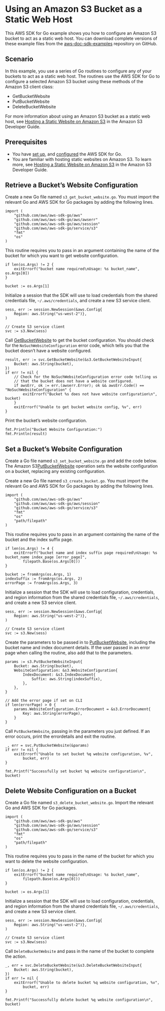# Using an Amazon S3 Bucket as a Static Web Host<a name="s3-example-static-web-host"></a>

This AWS SDK for Go example shows you how to configure an Amazon S3 bucket to act as a static web host\. You can download complete versions of these example files from the [aws\-doc\-sdk\-examples](https://github.com/awsdocs/aws-doc-sdk-examples/tree/master/go/example_code/s3) repository on GitHub\.

## Scenario<a name="s3-website-scenario"></a>

In this example, you use a series of Go routines to configure any of your buckets to act as a static web host\. The routines use the AWS SDK for Go to configure a selected Amazon S3 bucket using these methods of the Amazon S3 client class:
+ GetBucketWebsite
+ PutBucketWebsite
+ DeleteBucketWebsite

For more information about using an Amazon S3 bucket as a static web host, see [Hosting a Static Website on Amazon S3](https://docs.aws.amazon.com/AmazonS3/latest/dev/WebsiteHosting.html) in the Amazon S3 Developer Guide\.

## Prerequisites<a name="s3-website-prerequisites"></a>
+ You have [set up](setting-up.md), and [configured](configuring-sdk.md) the AWS SDK for Go\.
+ You are familiar with hosting static websites on Amazon S3\. To learn more, see [Hosting a Static Website on Amazon S3](https://docs.aws.amazon.com/AmazonS3/latest/dev/WebsiteHosting.html) in the Amazon S3 Developer Guide\.

## Retrieve a Bucket’s Website Configuration<a name="s3-example-retrieve-config"></a>

Create a new Go file named `s3_get_bucket_website.go`\. You must import the relevant Go and AWS SDK for Go packages by adding the following lines\.

```
import (
    "github.com/aws/aws-sdk-go/aws"
    "github.com/aws/aws-sdk-go/aws/awserr"
    "github.com/aws/aws-sdk-go/aws/session"
    "github.com/aws/aws-sdk-go/service/s3"
    "fmt"
    "os"
)
```

This routine requires you to pass in an argument containing the name of the bucket for which you want to get website configuration\.

```
if len(os.Args) != 2 {
    exitErrorf("bucket name required\nUsage: %s bucket_name", os.Args[0])
}

bucket := os.Args[1]
```

Initialize a session that the SDK will use to load credentials from the shared credentials file, `~/.aws/credentials`, and create a new S3 service client\.

```
sess, err := session.NewSession(&aws.Config{
    Region: aws.String("us-west-2")},
)

// Create S3 service client
svc := s3.New(sess)
```

Call [GetBucketWebsite](https://docs.aws.amazon.com/sdk-for-go/api/service/s3/#S3.GetBucketWebsite) to get the bucket configuration\. You should check for the `NoSuchWebsiteConfiguration` error code, which tells you that the bucket doesn’t have a website configured\.

```
result, err := svc.GetBucketWebsite(&s3.GetBucketWebsiteInput{
    Bucket: aws.String(bucket),
})
if err != nil {
    // Check for the NoSuchWebsiteConfiguration error code telling us
    // that the bucket does not have a website configured.
    if awsErr, ok := err.(awserr.Error); ok && awsErr.Code() == "NoSuchWebsiteConfiguration" {
        exitErrorf("Bucket %s does not have website configuration\n", bucket)
    }
    exitErrorf("Unable to get bucket website config, %v", err)
}
```

Print the bucket’s website configuration\.

```
fmt.Println("Bucket Website Configuration:")
fmt.Println(result)
```

## Set a Bucket’s Website Configuration<a name="s3-example-set-bucket-website"></a>

Create a Go file named `s3_set_bucket_website.go` and add the code below\. The Amazon S3[PutBucketWebsite](https://docs.aws.amazon.com/sdk-for-go/api/service/s3/#S3.PutBucketWebsite) operation sets the website configuration on a bucket, replacing any existing configuration\.

Create a new Go file named `s3_create_bucket.go`\. You must import the relevant Go and AWS SDK for Go packages by adding the following lines\.

```
import (
    "github.com/aws/aws-sdk-go/aws"
    "github.com/aws/aws-sdk-go/aws/session"
    "github.com/aws/aws-sdk-go/service/s3"
    "fmt"
    "os"
    "path/filepath"
)
```

This routine requires you to pass in an argument containing the name of the bucket and the index suffix page\.

```
if len(os.Args) != 4 {
    exitErrorf("bucket name and index suffix page required\nUsage: %s bucket_name index_page [error_page]",
        filepath.Base(os.Args[0]))
}

bucket := fromArgs(os.Args, 1)
indexSuffix := fromArgs(os.Args, 2)
errorPage := fromArgs(os.Args, 3)
```

Initialize a session that the SDK will use to load configuration, credentials, and region information from the shared credentials file, `~/.aws/credentials`, and create a new S3 service client\.

```
sess, err := session.NewSession(&aws.Config{
    Region: aws.String("us-west-2")},
)

// Create S3 service client
svc := s3.New(sess)
```

Create the parameters to be passed in to [PutBucketWebsite](https://docs.aws.amazon.com/sdk-for-go/api/service/s3/#S3.PutBucketWebsite), including the bucket name and index document details\. If the user passed in an error page when calling the routine, also add that to the parameters\.

```
params := s3.PutBucketWebsiteInput{
    Bucket: aws.String(bucket),
    WebsiteConfiguration: &s3.WebsiteConfiguration{
        IndexDocument: &s3.IndexDocument{
            Suffix: aws.String(indexSuffix),
        },
    },
}

// Add the error page if set on CLI
if len(errorPage) > 0 {
    params.WebsiteConfiguration.ErrorDocument = &s3.ErrorDocument{
        Key: aws.String(errorPage),
    }
}
```

Call `PutBucketWebsite`, passing in the parameters you just defined\. If an error occurs, print the errordetails and exit the routine\.

```
_, err = svc.PutBucketWebsite(&params)
if err != nil {
    exitErrorf("Unable to set bucket %q website configuration, %v",
        bucket, err)
}

fmt.Printf("Successfully set bucket %q website configuration\n", bucket)
```

## Delete Website Configuration on a Bucket<a name="s3-example-delete-website"></a>

Create a Go file named `s3_delete_bucket_website.go`\. Import the relevant Go and AWS SDK for Go packages\.

```
import (
    "github.com/aws/aws-sdk-go/aws"
    "github.com/aws/aws-sdk-go/aws/session"
    "github.com/aws/aws-sdk-go/service/s3"
    "fmt"
    "os"
    "path/filepath"
)
```

This routine requires you to pass in the name of the bucket for which you want to delete the website configuration\.

```
if len(os.Args) != 2 {
    exitErrorf("bucket name required\nUsage: %s bucket_name",
        filepath.Base(os.Args[0]))
}

bucket := os.Args[1]
```

Initialize a session that the SDK will use to load configuration, credentials, and region information from the shared credentials file, `~/.aws/credentials`, and create a new S3 service client\.

```
sess, err := session.NewSession(&aws.Config{
    Region: aws.String("us-west-2")},
)

// Create S3 service client
svc := s3.New(sess)
```

Call `DeleteBucketWebsite` and pass in the name of the bucket to complete the action\.

```
_, err = svc.DeleteBucketWebsite(&s3.DeleteBucketWebsiteInput{
    Bucket: aws.String(bucket),
})
if err != nil {
    exitErrorf("Unable to delete bucket %q website configuration, %v",
        bucket, err)
}

fmt.Printf("Successfully delete bucket %q website configuration\n", bucket)
```